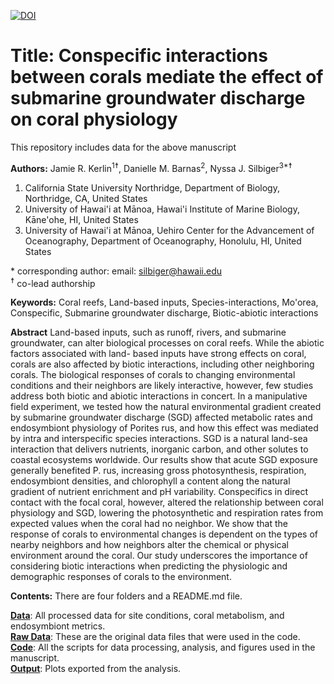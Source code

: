 [![DOI](https://zenodo.org/badge/802240864.svg)](https://doi.org/10.5281/zenodo.14262763)
# Title: Conspecific interactions between corals mediate the effect of submarine groundwater discharge on coral physiology

This repository includes data for the above manuscript

**Authors:** Jamie R. Kerlin<sup>1</sup><sup>&#9768;</sup>, Danielle M. Barnas<sup>2</sup>, Nyssa J. Silbiger<sup>3*</sup><sup>&#9768;</sup>
1. California State University Northridge, Department of Biology, Northridge, CA, United States  
2. University of Hawai'i at Mānoa, Hawai'i Institute of Marine Biology, Kāne'ohe, HI, United States  
3. University of Hawai'i at Mānoa, Uehiro Center for the Advancement of Oceanography, Department of Oceanography, Honolulu, HI, United States  

\* corresponding author: email: silbiger@hawaii.edu  
<sup>&#9768;</sup> co-lead authorship

**Keywords:** Coral reefs, Land-based inputs, Species-interactions, Mo'orea, Conspecific, Submarine groundwater discharge, Biotic-abiotic interactions

**Abstract**
Land-based inputs, such as runoff, rivers, and submarine groundwater, can alter
biological processes on coral reefs. While the abiotic factors associated with land-
based inputs have strong effects on coral, corals are also affected by biotic
interactions, including other neighboring corals. The biological responses of corals to
changing environmental conditions and their neighbors are likely interactive, however,
few studies address both biotic and abiotic interactions in concert. In a manipulative
field experiment, we tested how the natural environmental gradient created by
submarine groundwater discharge (SGD) affected metabolic rates and endosymbiont
physiology of Porites rus, and how this effect was mediated by intra and interspecific
species interactions. SGD is a natural land-sea interaction that delivers nutrients,
inorganic carbon, and other solutes to coastal ecosystems worldwide. Our results show
that acute SGD exposure generally benefited P. rus, increasing gross photosynthesis,
respiration, endosymbiont densities, and chlorophyll a content along the natural
gradient of nutrient enrichment and pH variability. Conspecifics in direct contact with
the focal coral, however, altered the relationship between coral physiology and SGD,
lowering the photosynthetic and respiration rates from expected values when the coral
had no neighbor. We show that the response of corals to environmental changes is
dependent on the types of nearby neighbors and how neighbors alter the chemical or
physical environment around the coral. Our study underscores the importance of
considering biotic interactions when predicting the physiologic and demographic
responses of corals to the environment.

**Contents:** There are four folders and a README.md file.  

[**Data**](Data/): All processed data for site conditions, coral metabolism, and endosymbiont metrics.  
[**Raw Data**](Data_Raw/): These are the original data files that were used in the code.  
[**Code**](Scripts/): All the scripts for data processing, analysis, and figures used in the manuscript.  
[**Output**](/Output): Plots exported from the analysis.  
